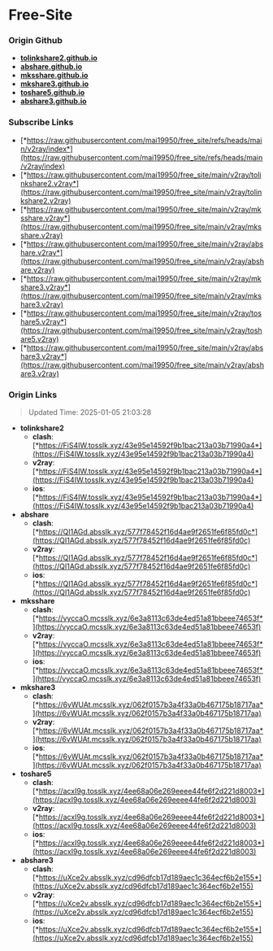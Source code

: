 # Free-Site

### Origin Github

- [**tolinkshare2.github.io**](https://github.com/tolinkshare2/tolinkshare2.github.io)
- [**abshare.github.io**](https://github.com/abshare/abshare.github.io)
- [**mksshare.github.io**](https://github.com/mksshare/mksshare.github.io)
- [**mkshare3.github.io**](https://github.com/mkshare3/mkshare3.github.io)
- [**toshare5.github.io**](https://github.com/toshare5/toshare5.github.io)
- [**abshare3.github.io**](https://github.com/abshare3/abshare3.github.io)

### Subscribe Links

- [*https://raw.githubusercontent.com/mai19950/free_site/refs/heads/main/v2ray/index*](https://raw.githubusercontent.com/mai19950/free_site/refs/heads/main/v2ray/index)
- [*https://raw.githubusercontent.com/mai19950/free_site/main/v2ray/tolinkshare2.v2ray*](https://raw.githubusercontent.com/mai19950/free_site/main/v2ray/tolinkshare2.v2ray)
- [*https://raw.githubusercontent.com/mai19950/free_site/main/v2ray/mksshare.v2ray*](https://raw.githubusercontent.com/mai19950/free_site/main/v2ray/mksshare.v2ray)
- [*https://raw.githubusercontent.com/mai19950/free_site/main/v2ray/abshare.v2ray*](https://raw.githubusercontent.com/mai19950/free_site/main/v2ray/abshare.v2ray)
- [*https://raw.githubusercontent.com/mai19950/free_site/main/v2ray/mkshare3.v2ray*](https://raw.githubusercontent.com/mai19950/free_site/main/v2ray/mkshare3.v2ray)
- [*https://raw.githubusercontent.com/mai19950/free_site/main/v2ray/toshare5.v2ray*](https://raw.githubusercontent.com/mai19950/free_site/main/v2ray/toshare5.v2ray)
- [*https://raw.githubusercontent.com/mai19950/free_site/main/v2ray/abshare3.v2ray*](https://raw.githubusercontent.com/mai19950/free_site/main/v2ray/abshare3.v2ray)

### Origin Links

> Updated Time: 2025-01-05 21:03:28

- **tolinkshare2**
  - **clash**: [*https://FiS4IW.tosslk.xyz/43e95e14592f9b1bac213a03b71990a4*](https://FiS4IW.tosslk.xyz/43e95e14592f9b1bac213a03b71990a4)
  - **v2ray**: [*https://FiS4IW.tosslk.xyz/43e95e14592f9b1bac213a03b71990a4*](https://FiS4IW.tosslk.xyz/43e95e14592f9b1bac213a03b71990a4)
  - **ios**: [*https://FiS4IW.tosslk.xyz/43e95e14592f9b1bac213a03b71990a4*](https://FiS4IW.tosslk.xyz/43e95e14592f9b1bac213a03b71990a4)
- **abshare**
  - **clash**: [*https://QI1AGd.absslk.xyz/577f78452f16d4ae9f2651fe6f85fd0c*](https://QI1AGd.absslk.xyz/577f78452f16d4ae9f2651fe6f85fd0c)
  - **v2ray**: [*https://QI1AGd.absslk.xyz/577f78452f16d4ae9f2651fe6f85fd0c*](https://QI1AGd.absslk.xyz/577f78452f16d4ae9f2651fe6f85fd0c)
  - **ios**: [*https://QI1AGd.absslk.xyz/577f78452f16d4ae9f2651fe6f85fd0c*](https://QI1AGd.absslk.xyz/577f78452f16d4ae9f2651fe6f85fd0c)
- **mksshare**
  - **clash**: [*https://vyccaO.mcsslk.xyz/6e3a8113c63de4ed51a81bbeee74653f*](https://vyccaO.mcsslk.xyz/6e3a8113c63de4ed51a81bbeee74653f)
  - **v2ray**: [*https://vyccaO.mcsslk.xyz/6e3a8113c63de4ed51a81bbeee74653f*](https://vyccaO.mcsslk.xyz/6e3a8113c63de4ed51a81bbeee74653f)
  - **ios**: [*https://vyccaO.mcsslk.xyz/6e3a8113c63de4ed51a81bbeee74653f*](https://vyccaO.mcsslk.xyz/6e3a8113c63de4ed51a81bbeee74653f)
- **mkshare3**
  - **clash**: [*https://6vWUAt.mcsslk.xyz/062f0157b3a4f33a0b467175b18717aa*](https://6vWUAt.mcsslk.xyz/062f0157b3a4f33a0b467175b18717aa)
  - **v2ray**: [*https://6vWUAt.mcsslk.xyz/062f0157b3a4f33a0b467175b18717aa*](https://6vWUAt.mcsslk.xyz/062f0157b3a4f33a0b467175b18717aa)
  - **ios**: [*https://6vWUAt.mcsslk.xyz/062f0157b3a4f33a0b467175b18717aa*](https://6vWUAt.mcsslk.xyz/062f0157b3a4f33a0b467175b18717aa)
- **toshare5**
  - **clash**: [*https://acxI9g.tosslk.xyz/4ee68a06e269eeee44fe6f2d221d8003*](https://acxI9g.tosslk.xyz/4ee68a06e269eeee44fe6f2d221d8003)
  - **v2ray**: [*https://acxI9g.tosslk.xyz/4ee68a06e269eeee44fe6f2d221d8003*](https://acxI9g.tosslk.xyz/4ee68a06e269eeee44fe6f2d221d8003)
  - **ios**: [*https://acxI9g.tosslk.xyz/4ee68a06e269eeee44fe6f2d221d8003*](https://acxI9g.tosslk.xyz/4ee68a06e269eeee44fe6f2d221d8003)
- **abshare3**
  - **clash**: [*https://uXce2v.absslk.xyz/cd96dfcb17d189aec1c364ecf6b2e155*](https://uXce2v.absslk.xyz/cd96dfcb17d189aec1c364ecf6b2e155)
  - **v2ray**: [*https://uXce2v.absslk.xyz/cd96dfcb17d189aec1c364ecf6b2e155*](https://uXce2v.absslk.xyz/cd96dfcb17d189aec1c364ecf6b2e155)
  - **ios**: [*https://uXce2v.absslk.xyz/cd96dfcb17d189aec1c364ecf6b2e155*](https://uXce2v.absslk.xyz/cd96dfcb17d189aec1c364ecf6b2e155)
